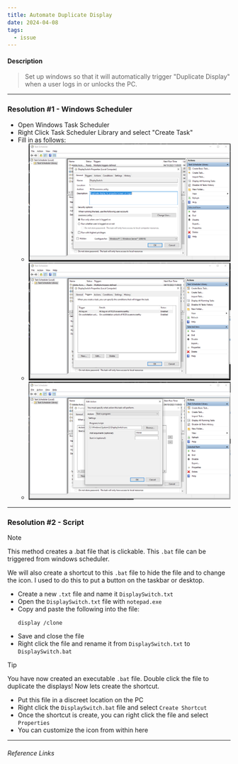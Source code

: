 ```yaml
---
title: Automate Duplicate Display
date: 2024-04-08
tags:
  - issue
---
```

#### Description
>
> Set up windows so that it will automatically trigger "Duplicate Display" when a user logs in or unlocks the PC.
> 

---

### Resolution #1 - Windows Scheduler

- Open Windows Task Scheduler
- Right Click Task Scheduler Library and select "Create Task"
- Fill in as follows:
	- ![](../../Archive/Attachments/windows-scheduler-pic1.png)
	- ![](../../Archive/Attachments/windows-scheduler-pic2.png)
	- ![](../../Archive/Attachments/windows-scheduler-pic3.png)
---

### Resolution #2 - Script
>[!NOTE]
>  This method creates a .bat file that is clickable.  This `.bat` file can be triggered from windows scheduler.
>  
>  We will also create a shortcut to this `.bat` file to hide the file and to change the icon. I used to do this to put a button on the taskbar or desktop.

- Create a new `.txt` file and name it `DisplaySwitch.txt`
- Open the `DisplaySwitch.txt` file with `notepad.exe`
- Copy and paste the following into the file:
	```
	display /clone
	```
- Save and close the file
- Right click the file and rename it from `DisplaySwitch.txt` to `DisplaySwitch.bat`

>[!TIP] 
> You have now created an executable `.bat` file. Double click the file to duplicate the displays! Now lets create the shortcut.
- Put this file in a discreet location on the PC
- Right click the `DisplaySwitch.bat` file and select `Create Shortcut`
- Once the shortcut is create, you can right click the file and select `Properties`
- You can customize the icon from within here

---
###### Reference Links
[1]: https://www.windowscentral.com/how-create-and-run-batch-file-windows-10
[2]: https://superuser.com/questions/394601/change-display-arrangement-via-batch-command-line-on-windows-7
[3]: https://www.sevenforums.com/tutorials/37625-display-switch-shortcut-create.html
[4]: https://sid-500.com/2019/02/12/windows-10-changing-the-default-projector-settings-with-displayswitch-exe-duplicate-extend/